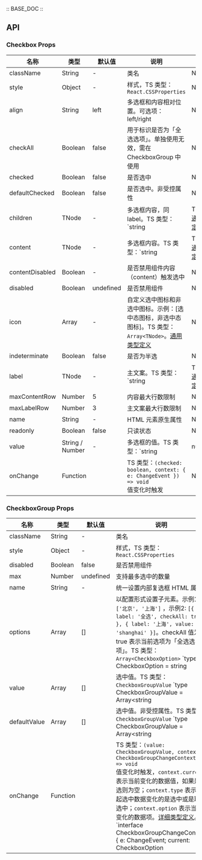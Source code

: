 :: BASE_DOC ::

## API
### Checkbox Props

名称 | 类型 | 默认值 | 说明 | 必传
-- | -- | -- | -- | --
className | String | - | 类名 | N
style | Object | - | 样式，TS 类型：`React.CSSProperties` | N
align | String | left | 多选框和内容相对位置。可选项：left/right | N
checkAll | Boolean | false | 用于标识是否为「全选选项」。单独使用无效，需在 CheckboxGroup 中使用 | N
checked | Boolean | false | 是否选中 | N
defaultChecked | Boolean | false | 是否选中。非受控属性 | N
children | TNode | - | 多选框内容，同 label。TS 类型：`string | TNode`。[通用类型定义](https://github.com/TDesignOteam/tdesign-mobile-react/blob/develop/src/common.ts) | N
content | TNode | - | 多选框内容。TS 类型：`string | TNode`。[通用类型定义](https://github.com/TDesignOteam/tdesign-mobile-react/blob/develop/src/common.ts) | N
contentDisabled | Boolean | - | 是否禁用组件内容（content）触发选中 | N
disabled | Boolean | undefined | 是否禁用组件 | N
icon | Array | - | 自定义选中图标和非选中图标。示例：[选中态图标，非选中态图标]。TS 类型：`Array<TNode>`。[通用类型定义](https://github.com/TDesignOteam/tdesign-mobile-react/blob/develop/src/common.ts) | N
indeterminate | Boolean | false | 是否为半选 | N
label | TNode | - | 主文案。TS 类型：`string | TNode`。[通用类型定义](https://github.com/TDesignOteam/tdesign-mobile-react/blob/develop/src/common.ts) | N
maxContentRow | Number | 5 | 内容最大行数限制 | N
maxLabelRow | Number | 3 | 主文案最大行数限制 | N
name | String | - | HTML 元素原生属性 | N
readonly | Boolean | false | 只读状态 | N
value | String / Number | - | 多选框的值。TS 类型：`string | number` | N
onChange | Function |  | TS 类型：`(checked: boolean, context: { e: ChangeEvent }) => void`<br/>值变化时触发 | N

### CheckboxGroup Props

名称 | 类型 | 默认值 | 说明 | 必传
-- | -- | -- | -- | --
className | String | - | 类名 | N
style | Object | - | 样式，TS 类型：`React.CSSProperties` | N
disabled | Boolean | false | 是否禁用组件 | N
max | Number | undefined | 支持最多选中的数量 | N
name | String | - | 统一设置内部复选框 HTML 属性 | N
options | Array | [] | 以配置形式设置子元素。示例1：`['北京', '上海']` ，示例2: `[{ label: '全选', checkAll: true }, { label: '上海', value: 'shanghai' }]`。checkAll 值为 true 表示当前选项为「全选选项」。TS 类型：`Array<CheckboxOption>` `type CheckboxOption = string | number | CheckboxOptionObj` `interface CheckboxOptionObj { label?: string | TNode; value?: string | number; disabled?: boolean; name?: string; checkAll?: true }`。[通用类型定义](https://github.com/TDesignOteam/tdesign-mobile-react/blob/develop/src/common.ts)。[详细类型定义](https://github.com/TDesignOteam/tdesign-mobile-react/tree/develop/src/checkbox/type.ts) | N
value | Array | [] | 选中值。TS 类型：`CheckboxGroupValue` `type CheckboxGroupValue = Array<string | number>`。[详细类型定义](https://github.com/TDesignOteam/tdesign-mobile-react/tree/develop/src/checkbox/type.ts) | N
defaultValue | Array | [] | 选中值。非受控属性。TS 类型：`CheckboxGroupValue` `type CheckboxGroupValue = Array<string | number>`。[详细类型定义](https://github.com/TDesignOteam/tdesign-mobile-react/tree/develop/src/checkbox/type.ts) | N
onChange | Function |  | TS 类型：`(value: CheckboxGroupValue, context: CheckboxGroupChangeContext) => void`<br/>值变化时触发，`context.current` 表示当前变化的数据值，如果是全选则为空；`context.type` 表示引起选中数据变化的是选中或是取消选中；`context.option` 表示当前变化的数据项。[详细类型定义](https://github.com/TDesignOteam/tdesign-mobile-react/tree/develop/src/checkbox/type.ts)。<br/>`interface CheckboxGroupChangeContext { e: ChangeEvent; current: CheckboxOption | TdCheckboxProps; type: 'check' | 'uncheck' }`<br/> | N
